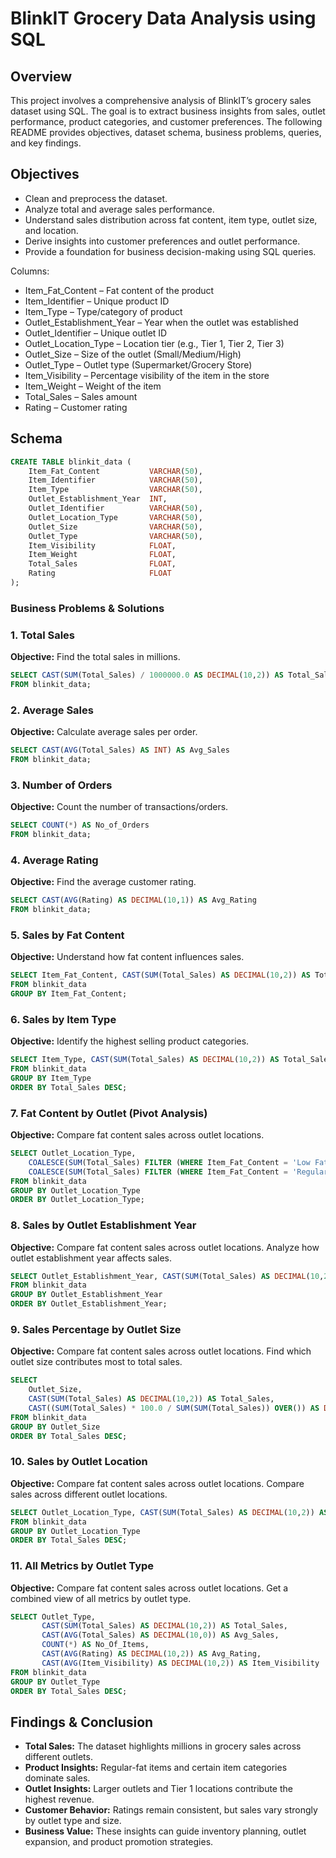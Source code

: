 # BlinkIT Grocery Data Analysis using SQL

## Overview

This project involves a comprehensive analysis of BlinkIT’s grocery sales dataset using SQL.
The goal is to extract business insights from sales, outlet performance, product categories, and customer preferences.
The following README provides objectives, dataset schema, business problems, queries, and key findings.

## Objectives

- Clean and preprocess the dataset.
- Analyze total and average sales performance.
- Understand sales distribution across fat content, item type, outlet size, and location.
- Derive insights into customer preferences and outlet performance.
- Provide a foundation for business decision-making using SQL queries.

Columns:

- Item_Fat_Content – Fat content of the product
- Item_Identifier – Unique product ID
- Item_Type – Type/category of product
- Outlet_Establishment_Year – Year when the outlet was established
- Outlet_Identifier – Unique outlet ID
- Outlet_Location_Type – Location tier (e.g., Tier 1, Tier 2, Tier 3)
- Outlet_Size – Size of the outlet (Small/Medium/High)
- Outlet_Type – Outlet type (Supermarket/Grocery Store)
- Item_Visibility – Percentage visibility of the item in the store
- Item_Weight – Weight of the item
- Total_Sales – Sales amount
- Rating – Customer rating

## Schema
```sql
CREATE TABLE blinkit_data (
    Item_Fat_Content           VARCHAR(50),
    Item_Identifier            VARCHAR(50),
    Item_Type                  VARCHAR(50),
    Outlet_Establishment_Year  INT,
    Outlet_Identifier          VARCHAR(50),
    Outlet_Location_Type       VARCHAR(50),
    Outlet_Size                VARCHAR(50),
    Outlet_Type                VARCHAR(50),
    Item_Visibility            FLOAT,
    Item_Weight                FLOAT,
    Total_Sales                FLOAT,
    Rating                     FLOAT
);
```

### Business Problems & Solutions

### 1. Total Sales

**Objective:** Find the total sales in millions.
```sql
SELECT CAST(SUM(Total_Sales) / 1000000.0 AS DECIMAL(10,2)) AS Total_Sales_Million
FROM blinkit_data;
```

### 2. Average Sales

**Objective:** Calculate average sales per order.
```sql
SELECT CAST(AVG(Total_Sales) AS INT) AS Avg_Sales
FROM blinkit_data;
```

### 3. Number of Orders

**Objective:** Count the number of transactions/orders.
```sql
SELECT COUNT(*) AS No_of_Orders
FROM blinkit_data;
```


### 4. Average Rating

**Objective:** Find the average customer rating.

```sql
SELECT CAST(AVG(Rating) AS DECIMAL(10,1)) AS Avg_Rating
FROM blinkit_data;
```

### 5. Sales by Fat Content

**Objective:** Understand how fat content influences sales.

```sql
SELECT Item_Fat_Content, CAST(SUM(Total_Sales) AS DECIMAL(10,2)) AS Total_Sales
FROM blinkit_data
GROUP BY Item_Fat_Content;
```

### 6. Sales by Item Type

**Objective:** Identify the highest selling product categories.

```sql
SELECT Item_Type, CAST(SUM(Total_Sales) AS DECIMAL(10,2)) AS Total_Sales
FROM blinkit_data
GROUP BY Item_Type
ORDER BY Total_Sales DESC;
```

### 7. Fat Content by Outlet (Pivot Analysis)

**Objective:** Compare fat content sales across outlet locations.

```sql
SELECT Outlet_Location_Type,
    COALESCE(SUM(Total_Sales) FILTER (WHERE Item_Fat_Content = 'Low Fat'), 0) AS Low_Fat,
    COALESCE(SUM(Total_Sales) FILTER (WHERE Item_Fat_Content = 'Regular'), 0) AS Regular
FROM blinkit_data
GROUP BY Outlet_Location_Type
ORDER BY Outlet_Location_Type;
```

### 8. Sales by Outlet Establishment Year

**Objective:** Compare fat content sales across outlet locations. Analyze how outlet establishment year affects sales.

```sql
SELECT Outlet_Establishment_Year, CAST(SUM(Total_Sales) AS DECIMAL(10,2)) AS Total_Sales
FROM blinkit_data
GROUP BY Outlet_Establishment_Year
ORDER BY Outlet_Establishment_Year;
```

### 9. Sales Percentage by Outlet Size

**Objective:** Compare fat content sales across outlet locations. Find which outlet size contributes most to total sales.

```sql
SELECT 
    Outlet_Size, 
    CAST(SUM(Total_Sales) AS DECIMAL(10,2)) AS Total_Sales,
    CAST((SUM(Total_Sales) * 100.0 / SUM(SUM(Total_Sales)) OVER()) AS DECIMAL(10,2)) AS Sales_Percentage
FROM blinkit_data
GROUP BY Outlet_Size
ORDER BY Total_Sales DESC;
```

### 10. Sales by Outlet Location

**Objective:** Compare fat content sales across outlet locations. Compare sales across different outlet locations.

```sql
SELECT Outlet_Location_Type, CAST(SUM(Total_Sales) AS DECIMAL(10,2)) AS Total_Sales
FROM blinkit_data
GROUP BY Outlet_Location_Type
ORDER BY Total_Sales DESC;
```

### 11. All Metrics by Outlet Type

**Objective:** Compare fat content sales across outlet locations. Get a combined view of all metrics by outlet type.

```sql
SELECT Outlet_Type, 
       CAST(SUM(Total_Sales) AS DECIMAL(10,2)) AS Total_Sales,
       CAST(AVG(Total_Sales) AS DECIMAL(10,0)) AS Avg_Sales,
       COUNT(*) AS No_Of_Items,
       CAST(AVG(Rating) AS DECIMAL(10,2)) AS Avg_Rating,
       CAST(AVG(Item_Visibility) AS DECIMAL(10,2)) AS Item_Visibility
FROM blinkit_data
GROUP BY Outlet_Type
ORDER BY Total_Sales DESC;
```

## Findings & Conclusion

- **Total Sales:** The dataset highlights millions in grocery sales across different outlets.
- **Product Insights:** Regular-fat items and certain item categories dominate sales.
- **Outlet Insights:** Larger outlets and Tier 1 locations contribute the highest revenue.
- **Customer Behavior:** Ratings remain consistent, but sales vary strongly by outlet type and size.
- **Business Value:** These insights can guide inventory planning, outlet expansion, and product promotion strategies.
